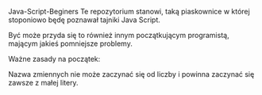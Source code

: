 Java-Script-Beginers
Te repozytorium stanowi, taką piaskownice w której stoponiowo będę poznawał tajniki Java Script.

Być może przyda się to również innym początkującym programistą, mającym jakieś pomniejsze problemy.

Ważne zasady na początek:

Nazwa zmiennych nie może zaczynać się od liczby i powinna zaczynać się zawsze z małej litery.
